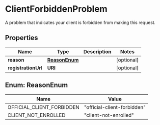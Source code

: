 

# ClientForbiddenProblem

A problem that indicates your client is forbidden from making this request.

## Properties

| Name | Type | Description | Notes |
|------------ | ------------- | ------------- | -------------|
|**reason** | [**ReasonEnum**](#ReasonEnum) |  |  [optional] |
|**registrationUrl** | **URI** |  |  [optional] |



## Enum: ReasonEnum

| Name | Value |
|---- | -----|
| OFFICIAL_CLIENT_FORBIDDEN | &quot;official-client-forbidden&quot; |
| CLIENT_NOT_ENROLLED | &quot;client-not-enrolled&quot; |



